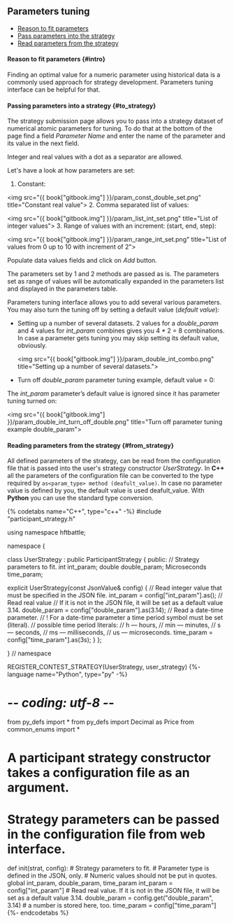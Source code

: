 ## Parameters tuning

- [Reason to fit parameters](#intro)
- [Pass parameters into the strategy](#to_strategy)
- [Read parameters from the strategy](#from_strategy)

#### Reason to fit parameters {#intro}

Finding an optimal value for a numeric parameter using historical data is a commonly used approach for strategy development.
Parameters tuning interface can be helpful for that.

#### Passing parameters into a strategy {#to_strategy}

The strategy submission page allows you to pass into a strategy dataset of numerical atomic parameters for tuning.
To do that at the bottom of the page find a field *Parameter Name* and enter the name of the parameter and its value in the next field.

Integer and real values with a dot as a separator are allowed.

Let's have a look at how parameters are set:

1. Constant:

  <img src="{{ book["gitbook.img"] }}/param_const_double_set.png" title="Constant real value">
2. Comma separated list of values:

  <img src="{{ book["gitbook.img"] }}/param_list_int_set.png" title="List of integer values">
3. Range of values with an increment: (start, end, step):

  <img src="{{ book["gitbook.img"] }}/param_range_int_set.png" title="List of values from 0 up to 10 with increment of 2">

Populate data values fields and click on *Add* button.

The parameters set by 1 and 2 methods are passed as is. The parameters set as range of values will be automatically expanded in the parameters list and displayed in the parameters table.

Parameters tuning interface allows you to add several various parameters. You may also turn the tuning off by setting a default value (*default value*):

- Setting up a number of several datasets.
 2 values for a *double_param* and 4 values for *int_param* combines gives you 4 * 2 = 8 combinations.
In case a parameter gets tuning you may skip setting its default value, obviously.

  <img src="{{ book["gitbook.img"] }}/param_double_int_combo.png" title="Setting up a number of several datasets.">

- Turn off *double_param* parameter tuning example, default value = 0:

The *int_param* parameter’s default value is ignored since it has parameter tuning turned on:

  <img src="{{ book["gitbook.img"] }}/param_double_int_turn_off_double.png" title="Turn off parameter tuning example double_param">

#### Reading parameters from the strategy {#from_strategy}

All defined parameters of the strategy, can be read from the configuration file that is passed into the user's strategy constructor *UserStrategy*.
In **C++** all the parameters of the configuration file can be converted to the type required by `as<param_type> method (deafult_value)`.
In case no parameter value is defined by you, the default value is used deafult_value.
With **Python** you can use the standard type conversion.

{% codetabs name="C++", type="c++" -%}
#include "participant_strategy.h"

using namespace hftbattle;

namespace {

class UserStrategy : public ParticipantStrategy {
public:
  // Strategy parameters to fit.
  int int_param;
  double double_param;
  Microseconds time_param;

  explicit UserStrategy(const JsonValue& config) {
    // Read integer value that must be specified in the JSON file.
    int_param = config["int_param"].as<int>();
    // Read real value
    // If it is not in the JSON file, it will be set as a default value 3.14.
    double_param = config["double_param"].as<double>(3.14);
    // Read a date-time parameter.
    // ! For a date-time parameter a time period symbol must be set (literal).
    // possible time period literals:
    // h — hours,
    // min — minutes,
    // s — seconds,
    // ms — milliseconds,
    // us — microseconds.
    time_param = config["time_param"].as<Microseconds>(3s);
  }
};

}  // namespace

REGISTER_CONTEST_STRATEGY(UserStrategy, user_strategy)
{%- language name="Python", type="py" -%}
# -*- coding: utf-8 -*-

from py_defs import *
from py_defs import Decimal as Price
from common_enums import *


# A participant strategy constructor takes a configuration file as an argument.
# Strategy parameters can be passed in the configuration file from web interface.
def init(strat, config):
    # Strategy parameters to fit.
    # Parameter type is defined in the JSON, only.
    # Numeric values should not be put in quotes.
    global int_param, double_param, time_param
    int_param = config["int_param"]
    # Read real value. If it is not in the JSON file, it will be set as a default value 3.14.
    double_param = config.get("double_param", 3.14)
    # a number is stored here, too.
    time_param = config["time_param"]
{%- endcodetabs %}
